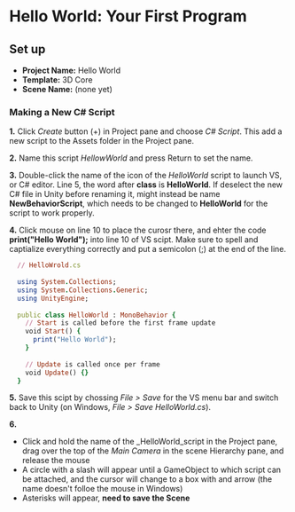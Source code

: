 Hello World: Your First Program
==================================

## Set up
* __Project Name:__ Hello World
* __Template:__ 3D Core
* __Scene Name:__ (none yet)

### Making a New C# Script
__1.__ Click _Create_ button (+) in Project pane and choose _C# Script_. This add a new script to the Assets folder in the Project pane.

__2.__ Name this script _HellowWorld_ and press Return to set the name.

__3.__ Double-click the name of the icon of the _HelloWorld_ script to launch VS, or C# editor. Line 5, the word after __class__ is __HelloWorld__. If deselect the new C# file in Unity before renaming it, might instead be name __NewBehaviorScript__, which needs to be changed to __HelloWorld__ for the script to work properly.

__4.__ Click mouse on line 10 to place the curosr there, and ehter the code __print("Hello World");__ into line 10 of VS scipt. Make sure to spell and captialize everything correctly and put a semicolon (;) at the end of the line.


```ruby
  // HelloWrold.cs
  
  using System.Collections;
  using System.Collections.Generic;
  using UnityEngine;
  
  public class HelloWorld : MonoBehavior {
    // Start is called before the first frame update
    void Start() {
      print("Hello World");
    }
  
    // Update is called once per frame
    void Update() {}
  }
```

__5.__ Save this scipt by chossing _File > Save_ for the VS menu bar and switch back to Unity (on Windows, _File > Save HelloWorld.cs_).

__6.__ 
* Click and hold the name of the _HelloWorld_script in the Project pane, drag over the top of the _Main Camera_ in the scene Hierarchy pane, and release the mouse
* A circle with a slash will appear until a GameObject to which script can be attached, and the cursor will change to a box with and arrow (the name doesn't folloe the mouse in Windows)
* Asterisks will appear, __need to save the Scene__
